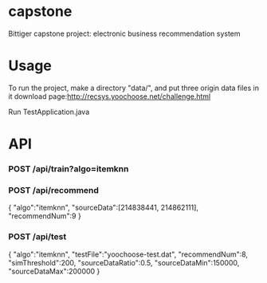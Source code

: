 # capstone
Bittiger capstone project: electronic business recommendation system

# Usage
To run the project, make a directory "data/", and put three origin data files in it
download page:http://recsys.yoochoose.net/challenge.html

Run TestApplication.java

# API
### POST /api/train?algo=itemknn
### POST /api/recommend
{
	"algo":"itemknn",
	"sourceData":[214838441, 214862111],
	"recommendNum":9
}

### POST /api/test
{
	"algo":"itemknn",
	"testFile":"yoochoose-test.dat",
	"recommendNum":8,
	"simThreshold":200,
    "sourceDataRatio":0.5,
    "sourceDataMin":150000,
    "sourceDataMax":200000
}
